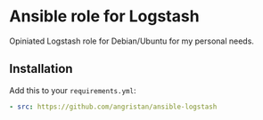 # Ansible role for Logstash

Opiniated Logstash role for Debian/Ubuntu for my personal needs.

## Installation

Add this to your `requirements.yml`:

```yml
- src: https://github.com/angristan/ansible-logstash
```
